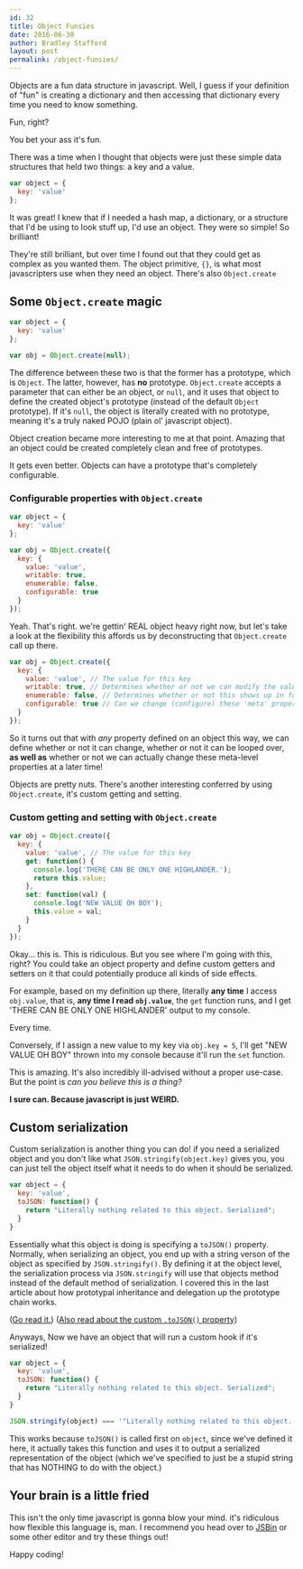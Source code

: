 ```yaml
---
id: 32
title: Object Funsies
date: 2016-06-30
author: Bradley Stafford
layout: post
permalink: /object-funsies/
---
```


Objects are a fun data structure in javascript. Well, I guess if your definition of "fun" is creating a dictionary and then accessing that dictionary every time you need to know something.

Fun, right?

You bet your ass it's fun.

There was a time when I thought that objects were just these simple data structures that held two things: a key and a value.

```js
var object = {
  key: 'value'
};
```

It was great! I knew that if I needed a hash map, a dictionary, or a structure that I'd be using to look stuff up, I'd use an object. They were so simple! So brilliant!

<!--more-->

They're still brilliant, but over time I found out that they could get as complex as you wanted them. The object primitive, `{}`, is what most javascripters use when they need an object. There's also `Object.create`

## Some `Object.create` magic

```js
var object = {
  key: 'value'
};

var obj = Object.create(null);
```

The difference between these two is that the former has a prototype, which is `Object`. The latter, however, has __no__ prototype. `Object.create` accepts a parameter that can either be an object, or `null`, and it uses that object to define the created object's prototype (instead of the default `Object` prototype). If it's `null`, the object is literally created with no prototype, meaning it's a truly naked POJO (plain ol' javascript object).

Object creation became more interesting to me at that point. Amazing that an object could be created completely clean and free of prototypes.

It gets even better. Objects can have a prototype that's completely configurable.

### Configurable properties with `Object.create`

```js
var object = {
  key: 'value'
};

var obj = Object.create({
  key: {
    value: 'value',
    writable: true,
    enumerable: false,
    configurable: true
  }
});
```
Yeah. That's right. we're gettin' REAL object heavy right now, but let's take a look at the flexibility this affords us by deconstructing that `Object.create` call up there.

```js
var obj = Object.create({
  key: {
    value: 'value', // The value for this key
    writable: true, // Determines whether or not we can modify the value
    enumerable: false, // Determines whether or not this shows up in for loops
    configurable: true // Can we change (configure) these 'meta' properties?
  }
});
```
So it turns out that with _any_ property defined on an object this way, we can define whether or not it can change, whether or not it can be looped over, __as well as__ whether or not we can actually change these meta-level properties at a later time!

Objects are pretty nuts. There's another interesting conferred by using `Object.create`, it's custom getting and setting.

### Custom getting and setting with `Object.create`

```js
var obj = Object.create({
  key: {
    value: 'value', // The value for this key
    get: function() {
      console.log('THERE CAN BE ONLY ONE HIGHLANDER.');
      return this.value;
    },
    set: function(val) {
      console.log('NEW VALUE OH BOY');
      this.value = val;
    }
  }
});
```

Okay... this is. This is ridiculous. But you see where I'm going with this, right? You could take an object property and define custom getters and setters on it that could potentially produce all kinds of side effects.

For example, based on my definition up there, literally __any time__ I access `obj.value`, that is, __any time I read `obj.value`__, the `get` function runs, and I get 'THERE CAN BE ONLY ONE HIGHLANDER' output to my console.

Every time.

Conversely, if I assign a new value to my key via `obj.key = 5`, I'll get "NEW VALUE OH BOY" thrown into my console because it'll run the `set` function.

This is amazing. It's also incredibly ill-advised without a proper use-case. But the point is _can you believe this is a thing?_

__I sure can. Because javascript is just WEIRD.__

## Custom serialization

Custom serialization is another thing you can do! if you need a serialized object and you don't like what `JSON.stringify(object.key)` gives you, you can just tell the object itself what it needs to do when it should be serialized.

```js
var object = {
  key: 'value',
  toJSON: function() {
    return "Literally nothing related to this object. Serialized";
  }
}
```
Essentially what this object is doing is specifying a `toJSON()` property. Normally, when serializing an object, you end up with a string verson of the object as specified by `JSON.stringify()`. By defining it at the object level, the serialization process via `JSON.stringify` will use that objects method instead of the default method of serialization. I covered this in the last article about how prototypal inheritance and delegation up the prototype chain works.

([Go read it.](prototypes))
([Also read about the custom `.toJSON()` property](https://developer.mozilla.org/en-US/docs/Web/JavaScript/Reference/Global_Objects/JSON/stringify#toJSON()_behavior))

Anyways, Now we have an object that will run a custom hook if it's serialized! 

```js
var object = {
  key: 'value',
  toJSON: function() {
    return "Literally nothing related to this object. Serialized";
  }
}

JSON.stringify(object) === '"Literally nothing related to this object. Serialized"' // true

```

This works because `toJSON()` is called first on `object`, since we've defined it here, it actually takes this function and uses it to output a serialized representation of the object (which we've specified to just be a stupid string that has NOTHING to do with the object.)

## Your brain is a little fried

This isn't the only time javascript is gonna blow your mind. it's ridiculous how flexible this language is, man. I recommend you head over to [JSBin](http://jsbin.com) or some other editor and try these things out!

Happy coding!
